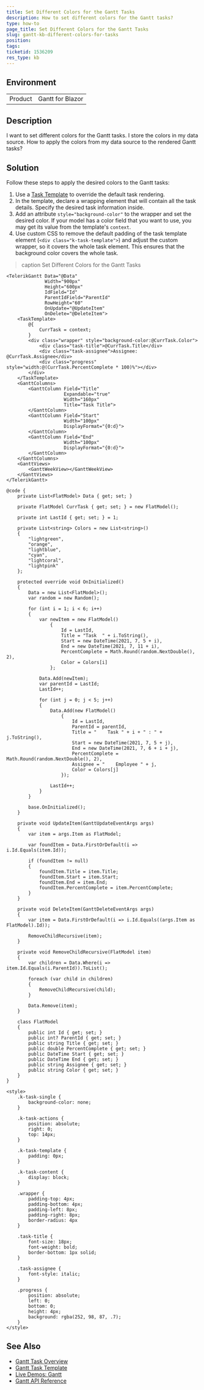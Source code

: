```yaml
---
title: Set Different Colors for the Gantt Tasks
description: How to set different colors for the Gantt tasks?
type: how-to
page_title: Set Different Colors for the Gantt Tasks
slug: gantt-kb-different-colors-for-tasks
position: 
tags: 
ticketid: 1536209
res_type: kb
---
```


## Environment
<table>
	<tbody>
		<tr>
			<td>Product</td>
			<td>Gantt for Blazor</td>
		</tr>
	</tbody>
</table>


## Description

I want to set different colors for the Gantt tasks. I store the colors in my data source. How to apply the colors from my data source to the rendered Gantt tasks?


## Solution

Follow these steps to apply the desired colors to the Gantt tasks:

1. Use a [Task Template](slug:gantt-task-template) to override the default task rendering.
1. In the template, declare a wrapping element that will contain all the task details. Specify the desired task information inside.
1. Add an attribute `style="background-color"` to the wrapper and set the desired color. If your model has a color field that you want to use, you may get its value from the template's `context`.
1. Use custom CSS to remove the default padding of the task template element (`<div class="k-task-template">`) and adjust the custom wrapper, so it covers the whole task element. This ensures that the background color covers the whole task.

>caption Set Different Colors for the Gantt Tasks

````RAZOR
<TelerikGantt Data="@Data"
              Width="900px"
              Height="600px"
              IdField="Id"
              ParentIdField="ParentId"
              RowHeight="60"
              OnUpdate="@UpdateItem"
              OnDelete="@DeleteItem">
    <TaskTemplate>
        @{
            CurrTask = context;
        }
        <div class="wrapper" style="background-color:@CurrTask.Color">
            <div class="task-title">@CurrTask.Title</div>
            <div class="task-assignee">Assignee: @CurrTask.Assignee</div>
            <div class="progress" style="width:@(CurrTask.PercentComplete * 100)%"></div>
        </div>
    </TaskTemplate>
    <GanttColumns>
        <GanttColumn Field="Title"
                     Expandable="true"
                     Width="160px"
                     Title="Task Title">
        </GanttColumn>
        <GanttColumn Field="Start"
                     Width="100px"
                     DisplayFormat="{0:d}">
        </GanttColumn>
        <GanttColumn Field="End"
                     Width="100px"
                     DisplayFormat="{0:d}">
        </GanttColumn>
    </GanttColumns>
    <GanttViews>
        <GanttWeekView></GanttWeekView>
    </GanttViews>
</TelerikGantt>

@code {
    private List<FlatModel> Data { get; set; }

    private FlatModel CurrTask { get; set; } = new FlatModel();    

    private int LastId { get; set; } = 1;

    private List<string> Colors = new List<string>()
    {
        "lightgreen",
        "orange",
        "lightblue",
        "cyan",
        "lightcoral",
        "lightpink"
    };

    protected override void OnInitialized()
    {
        Data = new List<FlatModel>();
        var random = new Random();

        for (int i = 1; i < 6; i++)
        {
            var newItem = new FlatModel()
                {
                    Id = LastId,
                    Title = "Task  " + i.ToString(),
                    Start = new DateTime(2021, 7, 5 + i),
                    End = new DateTime(2021, 7, 11 + i),
                    PercentComplete = Math.Round(random.NextDouble(), 2),
                    Color = Colors[i]
                };

            Data.Add(newItem);
            var parentId = LastId;
            LastId++;

            for (int j = 0; j < 5; j++)
            {
                Data.Add(new FlatModel()
                    {
                        Id = LastId,
                        ParentId = parentId,
                        Title = "    Task " + i + " : " + j.ToString(),
                        Start = new DateTime(2021, 7, 5 + j),
                        End = new DateTime(2021, 7, 6 + i + j),
                        PercentComplete = Math.Round(random.NextDouble(), 2),
                        Assignee = "    Employee " + j,
                        Color = Colors[j]
                    });

                LastId++;
            }
        }

        base.OnInitialized();
    }

    private void UpdateItem(GanttUpdateEventArgs args)
    {
        var item = args.Item as FlatModel;

        var foundItem = Data.FirstOrDefault(i => i.Id.Equals(item.Id));

        if (foundItem != null)
        {
            foundItem.Title = item.Title;
            foundItem.Start = item.Start;
            foundItem.End = item.End;
            foundItem.PercentComplete = item.PercentComplete;
        }
    }

    private void DeleteItem(GanttDeleteEventArgs args)
    {
        var item = Data.FirstOrDefault(i => i.Id.Equals((args.Item as FlatModel).Id));

        RemoveChildRecursive(item);
    }

    private void RemoveChildRecursive(FlatModel item)
    {
        var children = Data.Where(i => item.Id.Equals(i.ParentId)).ToList();

        foreach (var child in children)
        {
            RemoveChildRecursive(child);
        }

        Data.Remove(item);
    }

    class FlatModel
    {
        public int Id { get; set; }
        public int? ParentId { get; set; }
        public string Title { get; set; }
        public double PercentComplete { get; set; }
        public DateTime Start { get; set; }
        public DateTime End { get; set; }
        public string Assignee { get; set; }
        public string Color { get; set; }
    }
}

<style>
    .k-task-single {
        background-color: none;
    }

    .k-task-actions {
        position: absolute;
        right: 0;
        top: 14px;
    }

    .k-task-template {
        padding: 0px;
    }

    .k-task-content {
        display: block;
    }

    .wrapper {
        padding-top: 4px;
        padding-bottom: 4px;
        padding-left: 8px;
        padding-right: 8px;
        border-radius: 4px
    }

    .task-title {
        font-size: 18px;
        font-weight: bold;
        border-bottom: 1px solid;
    }

    .task-assignee {
        font-style: italic;
    }

    .progress {
        position: absolute;
        left: 0;
        bottom: 0;
        height: 4px;
        background: rgba(252, 98, 87, .7);
    }
</style>
````

## See Also

* [Gantt Task Overview](slug:gantt-overview)
* [Gantt Task Template](slug:gantt-task-template)
* [Live Demos: Gantt](https://demos.telerik.com/blazor-ui/gantt/overview)
* [Gantt API Reference](slug:Telerik.Blazor.Components.TelerikGantt-1)
